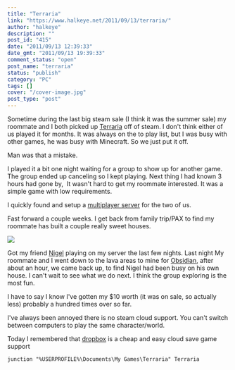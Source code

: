 ```yaml
---
title: "Terraria"
link: "https://www.halkeye.net/2011/09/13/terraria/"
author: "halkeye"
description: ""
post_id: "415"
date: "2011/09/13 12:39:33"
date_gmt: "2011/09/13 19:39:33"
comment_status: "open"
post_name: "terraria"
status: "publish"
category: "PC"
tags: []
cover: "/cover-image.jpg"
post_type: "post"
---
```


Sometime during the last big steam sale (I think it was the summer sale) my roommate and I both picked up [Terraria](http://store.steampowered.com/app/105600/?snr=1_4_4__13) off of steam. I don't think either of us played it for months. It was always on the to play list, but I was busy with other games, he was busy with Minecraft. So we just put it off.




Man was that a mistake.




I played it a bit one night waiting for a group to show up for another game. The group ended up canceling so I kept playing. Next thing I had known 3 hours had gone by,  It wasn't hard to get my roommate interested. It was a simple game with low requirements.




I quickly found and setup a [multiplayer server](http://www.tdsm.org/) for the two of us.




Fast forward a couple weeks. I get back from family trip/PAX to find my roommate has built a couple really sweet houses.




![](http://www.halkeye.net/files/2011/09/Screenshot-Terraria-RoomatesHouse-150x150.png)




Got my friend [Nigel](http://www.forgreatjustice.ca/) playing on my server the last few nights. Last night My roommate and I went down to the lava areas to mine for [Obsidian](http://terraria.wikia.com/wiki/Obsidian), after about an hour, we came back up, to find Nigel had been busy on his own house. I can't wait to see what we do next. I think the group exploring is the most fun.




I have to say I know I've gotten my $10 worth (it was on sale, so actually less) probably a hundred times over so far.





I've always been annoyed there is no steam cloud support. You can't switch between computers to play the same character/world.




Today I remembered that [dropbox](http://db.tt/CfzMzrE) is a cheap and easy cloud save game support



    
    
    junction "%USERPROFILE%\Documents\My Games\Terraria" Terraria